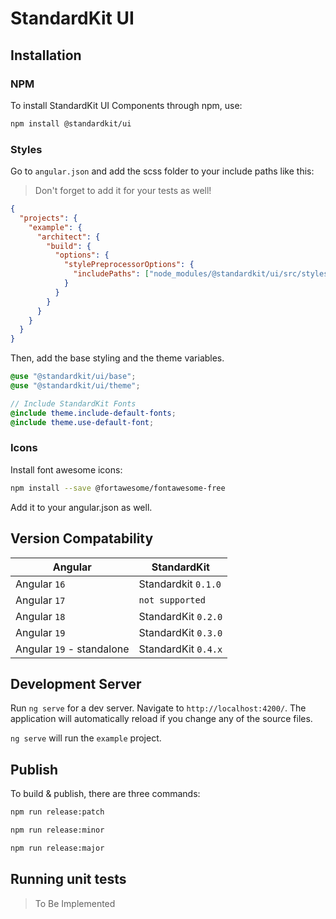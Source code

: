 # StandardKit UI

## Installation

### NPM

To install StandardKit UI Components through npm, use:

```bash
npm install @standardkit/ui
```

### Styles

Go to `angular.json` and add the scss folder to your include paths like this:

> Don't forget to add it for your tests as well!

```json
{
  "projects": {
    "example": {
      "architect": {
        "build": {
          "options": {
            "stylePreprocessorOptions": {
              "includePaths": ["node_modules/@standardkit/ui/src/styles"]
            }
          }
        }
      }
    }
  }
}
```

Then, add the base styling and the theme variables.

```scss
@use "@standardkit/ui/base";
@use "@standardkit/ui/theme";

// Include StandardKit Fonts
@include theme.include-default-fonts;
@include theme.use-default-font;
```

### Icons

Install font awesome icons:

```bash
npm install --save @fortawesome/fontawesome-free
```

Add it to your angular.json as well.

## Version Compatability

| Angular                   | StandardKit         |
| ------------------------- | ------------------- |
| Angular `16`              | Standardkit `0.1.0` |
| Angular `17`              | `not supported`     |
| Angular `18`              | StandardKit `0.2.0` |
| Angular `19`              | StandardKit `0.3.0` |
| Angular `19` - standalone | StandardKit `0.4.x` |

## Development Server

Run `ng serve` for a dev server. Navigate to `http://localhost:4200/`. The application will automatically reload if you
change any of the source files.

`ng serve` will run the `example` project.

## Publish

To build & publish, there are three commands:

```bash
npm run release:patch

npm run release:minor

npm run release:major
```

## Running unit tests

> To Be Implemented
